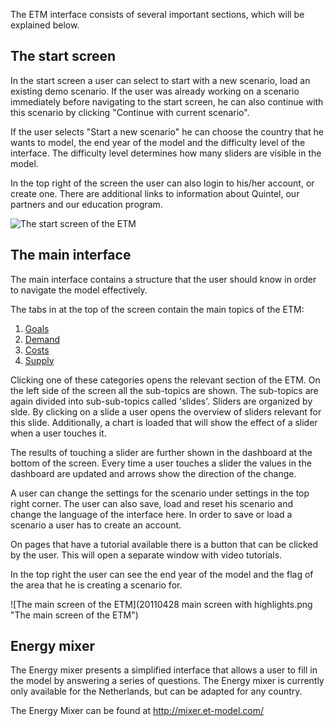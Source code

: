 The ETM interface consists of several important sections, which will be explained below.

The start screen
----------------

In the start screen a user can select to start with a new scenario, load an existing demo scenario. If the user was already working on a scenario immediately before navigating to the start screen, he can also continue with this scenario by clicking "Continue with current scenario".

If the user selects "Start a new scenario" he can choose the country that he wants to model, the end year of the model and the difficulty level of the interface. The difficulty level determines how many sliders are visible in the model.

In the top right of the screen the user can also login to his/her account, or create one. There are additional links to information about Quintel, our partners and our education program.

![The start screen of the ETM](20110428_Start_screen.png "The start screen of the ETM")

The main interface
------------------

The main interface contains a structure that the user should know in order to navigate the model effectively.

The tabs in at the top of the screen contain the main topics of the ETM:

1.  [Goals](Goals "wikilink")
2.  [Demand](Demand "wikilink")
3.  [Costs](Costs "wikilink")
4.  [Supply](Supply "wikilink")

Clicking one of these categories opens the relevant section of the ETM. On the left side of the screen all the sub-topics are shown. The sub-topics are again divided into sub-sub-topics called 'slides'. Sliders are organized by slde. By clicking on a slide a user opens the overview of sliders relevant for this slide. Additionally, a chart is loaded that will show the effect of a slider when a user touches it.

The results of touching a slider are further shown in the dashboard at the bottom of the screen. Every time a user touches a slider the values in the dashboard are updated and arrows show the direction of the change.

A user can change the settings for the scenario under settings in the top right corner. The user can also save, load and reset his scenario and change the language of the interface here. In order to save or load a scenario a user has to create an account.

On pages that have a tutorial available there is a button that can be clicked by the user. This will open a separate window with video tutorials.

In the top right the user can see the end year of the model and the flag of the area that he is creating a scenario for.

![The main screen of the ETM](20110428 main screen with highlights.png "The main screen of the ETM")

Energy mixer
------------

The Energy mixer presents a simplified interface that allows a user to fill in the model by answering a series of questions. The Energy mixer is currently only available for the Netherlands, but can be adapted for any country.

The Energy Mixer can be found at <http://mixer.et-model.com/>
